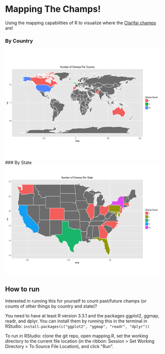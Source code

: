 # Mapping The Champs!

Using the mapping capabilities of R to visualize where the [Clarifai champs](http://blog.clarifai.com/clarifai-champions-round-2-meet-our-newest-future-developer-evangelists/#.WBPAKdw8qo0) are!

### By Country
<img src="https://github.com/RiRam/MappingTheChamps/blob/master/champspercountry.png" width="570px" height="356px" />
### By State
<img src="https://github.com/RiRam/MappingTheChamps/blob/master/champsperstate.png" width="570px" height="356px" />

## How to run
Interested in running this for yourself to count past/future champs (or counts of other things by country and state)?

You need to have at least R version 3.3.1 and the packages ggplot2, ggmap, readr, and dplyr. You can install them by running this in the terminal in RStudio: ``install.packages(c("ggplot2", "ggmap", "readr", "dplyr"))``

To run in RStudio: clone the git repo, open mapping.R, set the working directory to the current file location (in the ribbon: Session > Set Working Directory > To Source File Location), and click "Run".
